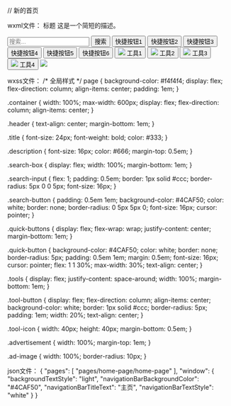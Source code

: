 // 新的首页

wxml文件：
<view class="container">
  <view class="header">
    <text class="title">标题</text>
    <text class="description">这是一个简短的描述。</text>
  </view>
   
  <view class="search-box">
    <input class="search-input" type="text" placeholder="搜索..." />
    <button class="search-button">搜索</button>
  </view>

  <view class="quick-buttons">
    <button class="quick-button">快捷按钮1</button>
    <button class="quick-button">快捷按钮2</button>
    <button class="quick-button">快捷按钮3</button>
    <button class="quick-button">快捷按钮4</button>
    <button class="quick-button">快捷按钮5</button>
    <button class="quick-button">快捷按钮6</button>
  </view>

  <view class="tools">
    <button class="tool-button">
      <image class="tool-icon" src="icon1.png" />
      <text>工具1</text>
    </button>
    <button class="tool-button">
      <image class="tool-icon" src="icon2.png" />
      <text>工具2</text>
    </button>
    <button class="tool-button">
      <image class="tool-icon" src="icon3.png" />
      <text>工具3</text>
    </button>
    <button class="tool-button">
      <image class="tool-icon" src="icon4.png" />
      <text>工具4</text>
    </button>
  </view>

  <view class="advertisement">
    <image class="ad-image" src="ad.png" />
  </view>
</view>

wxss文件：
/* 全局样式 */
page {
  background-color: #f4f4f4;
  display: flex;
  flex-direction: column;
  align-items: center;
  padding: 1em;
}

.container {
  width: 100%;
  max-width: 600px;
  display: flex;
  flex-direction: column;
  align-items: center;
}

.header {
  text-align: center;
  margin-bottom: 1em;
}

.title {
  font-size: 24px;
  font-weight: bold;
  color: #333;
}

.description {
  font-size: 16px;
  color: #666;
  margin-top: 0.5em;
}

.search-box {
  display: flex;
  width: 100%;
  margin-bottom: 1em;
}

.search-input {
  flex: 1;
  padding: 0.5em;
  border: 1px solid #ccc;
  border-radius: 5px 0 0 5px;
  font-size: 16px;
}

.search-button {
  padding: 0.5em 1em;
  background-color: #4CAF50;
  color: white;
  border: none;
  border-radius: 0 5px 5px 0;
  font-size: 16px;
  cursor: pointer;
}

.quick-buttons {
  display: flex;
  flex-wrap: wrap;
  justify-content: center;
  margin-bottom: 1em;
}

.quick-button {
  background-color: #4CAF50;
  color: white;
  border: none;
  border-radius: 5px;
  padding: 0.5em 1em;
  margin: 0.5em;
  font-size: 16px;
  cursor: pointer;
  flex: 1 1 30%;
  max-width: 30%;
  text-align: center;
}

.tools {
  display: flex;
  justify-content: space-around;
  width: 100%;
  margin-bottom: 1em;
}

.tool-button {
  display: flex;
  flex-direction: column;
  align-items: center;
  background-color: white;
  border: 1px solid #ccc;
  border-radius: 5px;
  padding: 1em;
  width: 20%;
  text-align: center;
}

.tool-icon {
  width: 40px;
  height: 40px;
  margin-bottom: 0.5em;
}

.advertisement {
  width: 100%;
  margin-top: 1em;
}

.ad-image {
  width: 100%;
  border-radius: 10px;
}

json文件：
{
  "pages": [
    "pages/home-page/home-page"
  ],
  "window": {
    "backgroundTextStyle": "light",
    "navigationBarBackgroundColor": "#4CAF50",
    "navigationBarTitleText": "主页",
    "navigationBarTextStyle": "white"
  }
}

